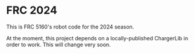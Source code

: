 # FRC 2024

This is FRC 5160's robot code for the 2024 season.

At the moment, this project depends on a locally-published
ChargerLib in order to work. This will change very soon.